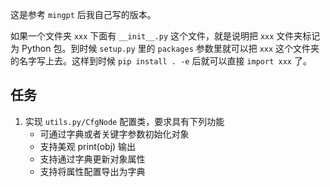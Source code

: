 这是参考 `mingpt` 后我自己写的版本。

如果一个文件夹 `xxx` 下面有 `__init__.py` 这个文件，就是说明把 `xxx` 文件夹标记为 Python 包。到时候 `setup.py` 里的 `packages` 参数里就可以把 `xxx` 这个文件夹的名字写上去。这样到时候 `pip install . -e` 后就可以直接 `import xxx` 了。

## 任务
1. 实现 `utils.py/CfgNode` 配置类，要求具有下列功能
   - 可通过字典或者关键字参数初始化对象
   - 支持美观 print(obj) 输出
   - 支持通过字典更新对象属性
   - 支持将属性配置导出为字典